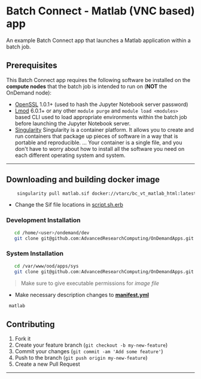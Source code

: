 
# Batch Connect - Matlab (VNC based) app 

An example Batch Connect app that launches a Matlab application within a
batch job.

## Prerequisites

This Batch Connect app requires the following software be installed on the
**compute nodes** that the batch job is intended to run on (**NOT** the
OnDemand node):

- [OpenSSL](https://www.openssl.org/) 1.0.1+ (used to hash the Jupyter Notebook
  server password)
- [Lmod](https://www.tacc.utexas.edu/research-development/tacc-projects/lmod)
  6.0.1+ or any other `module purge` and `module load <modules>` based CLI
  used to load appropriate environments within the batch job before launching
  the Jupyter Notebook server.
- [Singularity](https://sylabs.io/guides/3.0/user-guide/installation.html) Singularity is a container platform. It allows you to create and run containers that package up pieces of software in a way that is portable and reproducible. ... Your container is a single file, and you don't have to worry about how to install all the software you need on each different operating system and system.

--- 

## Downloading and building docker image
``` sh 
    singularity pull matlab.sif docker://vtarc/bc_vt_matlab_html:latest
```

- Change the Sif file locations in [script.sh.erb](https://github.com/AdvancedResearchComputing/OnDemandApps/blob/233185f8f1e7115bde8129d4356860056754f6f4/bc_vt_matlab_vnc/template/script.sh.erb#L31)


### Development Installation

```bash
   cd /home/<user>/ondemand/dev
   git clone git@github.com:AdvancedResearchComputing/OnDemandApps.git
```

### System Installation
```bash
   cd /var/www/ood/apps/sys
   git clone git@github.com:AdvancedResearchComputing/OnDemandApps.git
```
> Make sure to give executable permissions for *image file*


- Make necessary description changes to **[manifest.yml](./manifest.yml)**

``` sh
 matlab
```

## Contributing

1. Fork it 
2. Create your feature branch (`git checkout -b my-new-feature`)
3. Commit your changes (`git commit -am 'Add some feature'`)
4. Push to the branch (`git push origin my-new-feature`)
5. Create a new Pull Request


---

